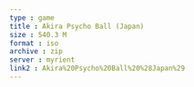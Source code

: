 ```yaml
---
type : game
title : Akira Psycho Ball (Japan)
size : 540.3 M
format : iso
archive : zip
server : myrient
link2 : Akira%20Psycho%20Ball%20%28Japan%29
---
```

